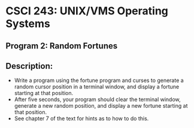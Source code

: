 # CSCI 243: UNIX/VMS Operating Systems
## Program 2: Random Fortunes
## Description:
* Write a program using the fortune program and curses to generate a random cursor position in a terminal window, and display a fortune starting at that position. 
* After five seconds, your program should clear the terminal window, generate a new random position, and display a new fortune starting at that position. 
* See chapter 7 of the text for hints as to how to do this.
